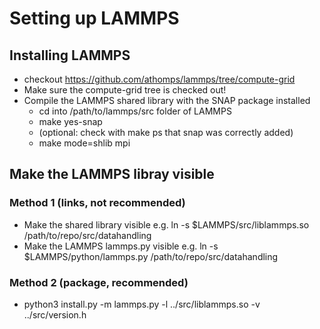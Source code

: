 # Setting up LAMMPS

## Installing LAMMPS

* checkout https://github.com/athomps/lammps/tree/compute-grid
* Make sure the compute-grid tree is checked out!
* Compile the LAMMPS shared library with the SNAP package installed
    - cd into /path/to/lammps/src folder of LAMMPS
    - make yes-snap
    - (optional: check with make ps that snap was correctly added)
    - make mode=shlib mpi


## Make the LAMMPS libray visible

### Method 1 (links, not recommended)

* Make the shared library visible e.g. ln -s $LAMMPS/src/liblammps.so /path/to/repo/src/datahandling
* Make the LAMMPS lammps.py visible e.g. ln -s $LAMMPS/python/lammps.py /path/to/repo/src/datahandling

### Method 2 (package, recommended)

* python3 install.py -m lammps.py -l ../src/liblammps.so -v ../src/version.h
